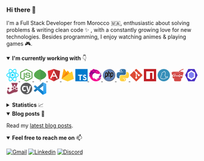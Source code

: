 ### Hi there 👋

I'm a Full Stack Developer from Morocco 🇲🇦, enthusiastic about solving problems & writing clean code :sparkles: , with a constantly growing love for new technologies. Besides programming, I enjoy watching animes & playing games :video_game:.

<details open>
  <summary><b>I'm currently working with</b> 👇</summary>

  <p></p>

  <a href="https://reactjs.org/" target="_blank" title="React"><img src="icons/react.svg" alt="React" width="32" height="32" />
  <a href="https://nodejs.org/en/" target="_blank" title="Node.js"><img src="icons/nodejs.svg" alt="Node.js" width="32" height="32" />
  <a href="https://www.mongodb.com/" target="_blank" title="MongoDB"><img src="icons/mongodb.svg" alt="MongoDB" width="32" height="32" />
  <a href="https://angular.io/" target="_blank" title="Angular"><img src="icons/angular.svg" alt="Angular" width="32" height="32" />
  <a href="https://firebase.google.com/" target="_blank" title="Firebase"><img src="icons/firebase.svg" alt="Firebase" width="32" height="32" /></a>
  <a href="https://www.typescriptlang.org/" target="_blank" title="Typescript"><img src="icons/typescript.svg" alt="Typescript" width="32" height="32" />
  <a href="https://rxjs.dev/" target="_blank" title="RxJS"><img src="icons/rxjs.svg" alt="RxJS" width="32" height="32" />
  <a href="https://www.php.net/" target="_blank" title="PHP"><img src="icons/php.svg" alt="PHP" width="32" height="32" />
  <a href="https://www.python.org/" target="_blank" title="Python"><img src="icons/python.svg" alt="Python" width="32" height="32" />
  <a href="https://git-scm.com/" target="_blank" title="Git"><img src="icons/git.svg" alt="Git" width="32" height="32" /></a>
  <a href="https://www.npmjs.com/" target="_blank" title="NPM"><img src="icons/npm.svg" alt="NPM" width="32" height="32" /></a>
  <a href="https://yarnpkg.com/" target="_blank" title="Yarn"><img src="icons/yarn.svg" alt="Yarn" width="32" height="32" /></a>
  <a href="https://gulpjs.com/" target="_blank" title="Gulp"><img src="icons/gulp.svg" alt="Gulp" width="32" height="32" /></a>
  <a href="https://eslint.org/" target="_blank" title="Eslint"><img src="icons/eslint.svg" alt="Eslint" width="32" height="32" /></a>
  <a href="https://jestjs.io/" target="_blank" title="Jest"><img src="icons/jest.svg" alt="Jest" width="32" height="32" /></a>
  <a href="https://www.cypress.io/" target="_blank" title="Cypress"><img src="icons/cypress.svg" alt="Cypress" width="32" height="32" /></a>
  <a href="https://code.visualstudio.com/" target="_blank" title="VS Code"><img src="icons/vscode.svg" alt="VS Code" width="32" height="32" /></a>

</details>

<details>
  <summary><b>Statistics</b> 📈</summary>

  <div align="center">
  
  <a href="https://github.com/AXeL-dev">
    <!--
    <img align="center" src="https://github-readme-stats.vercel.app/api?username=axel-dev&count_private=true&include_all_commits=true&show_icons=true&hide_border=true" alt="AXeL's github stats" />
    -->
    <img align="center" src="https://github-readme-stats-one-bice.vercel.app/api?username=axel-dev&count_private=true&include_all_commits=true&show_icons=true&hide_border=true&role=OWNER,ORGANIZATION_MEMBER,COLLABORATOR" alt="AXeL's github stats" />
  </a>
  
  <a href="https://github.com/AXeL-dev">
    <img align="center" src="https://github-readme-stats.vercel.app/api/top-langs?username=axel-dev&layout=compact&hide_border=true" alt="Top Langs" />
  </a>
  
  <p></p>
  
  ![visitors](https://visitor-badge-reloaded.herokuapp.com/badge?page_id=axel-dev)

  </div>
</details>

<details open>
  <summary><b>Blog posts</b> 📝</summary>
  
  <p></p>
  
  Read my [latest blog posts](https://axel-dev.github.io/portfolio/blog).
</details>

<details open>
  <summary><b>Feel free to reach me on</b> 📫</summary>
  
  <p></p>
  
  [![Gmail](https://img.shields.io/badge/Gmail-D14836?style=for-the-badge&logo=gmail&logoColor=white)](mailto:contact.axel.dev@gmail.com)
  [![Linkedin](https://img.shields.io/badge/LinkedIn-0077B5?style=for-the-badge&logo=linkedin&logoColor=white)](https://www.linkedin.com/in/anass-denna)
  [![Discord](https://img.shields.io/badge/Discord-7289DA?style=for-the-badge&logo=discord&logoColor=white)](https://discord.gg/rpD4fgxBgj)

</details>
